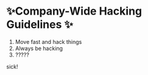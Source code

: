 # ✨Company-Wide Hacking Guidelines ✨

1. Move fast and hack things
2. Always be hacking
3. ?????

sick!

